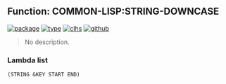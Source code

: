 ## Function: COMMON-LISP:STRING-DOWNCASE
[![package](https://img.shields.io/badge/Package-COMMON--LISP-5f9ea0.svg?style=social&colorA=999999)](../) [![type](https://img.shields.io/badge/Type-Function-5f9ea0.svg?style=social&colorA=999999)](../#function) [![clhs](https://img.shields.io/badge/CLHS-STRING--DOWNCASE-5f9ea0.svg?style=social&colorA=999999)](http://www.lispworks.com/documentation/HyperSpec/Body/f_stg_up.htm) [![github](https://img.shields.io/badge/GitHub-View_the_source-5f9ea0.svg?style=social&colorA=999999&logo=github)](https://github.com/sbcl/sbcl/blob/master/src/code/string.lisp/) 

> No description.

### Lambda list
```
(STRING &KEY START END)
```
